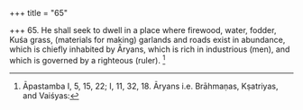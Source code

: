 +++
title = "65"

+++
65. He shall seek to dwell in a place where firewood, water, fodder, Kuśa grass, (materials for making) garlands and roads exist in abundance, which is chiefly inhabited by Āryans, which is rich in industrious (men), and which is governed by a righteous (ruler). [^49] 


[^49]:  Āpastamba I, 5, 15, 22; I, 11, 32, 18. Āryans i.e. Brāhmaṇas, Kṣatriyas, and Vaiśyas:
